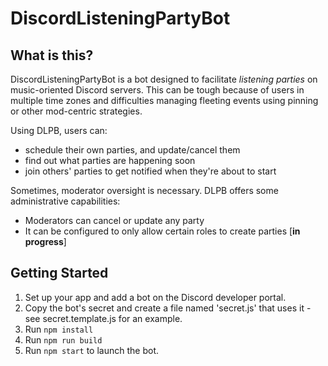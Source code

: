 # DiscordListeningPartyBot

## What is this?
DiscordListeningPartyBot is a bot designed to facilitate *listening parties* on music-oriented Discord servers. This can be tough because of users in multiple time zones and difficulties managing fleeting events using pinning or other mod-centric strategies.

Using DLPB, users can:
- schedule their own parties, and update/cancel them
- find out what parties are happening soon
- join others' parties to get notified when they're about to start

Sometimes, moderator oversight is necessary. DLPB offers some administrative capabilities:
- Moderators can cancel or update any party 
- It can be configured to only allow certain roles to create parties [**in progress**]

## Getting Started
1. Set up your app and add a bot on the Discord developer portal.
2. Copy the bot's secret and create a file named 'secret.js' that uses it - see secret.template.js for an example.
3. Run `npm install`
4. Run `npm run build`
5. Run `npm start` to launch the bot.
